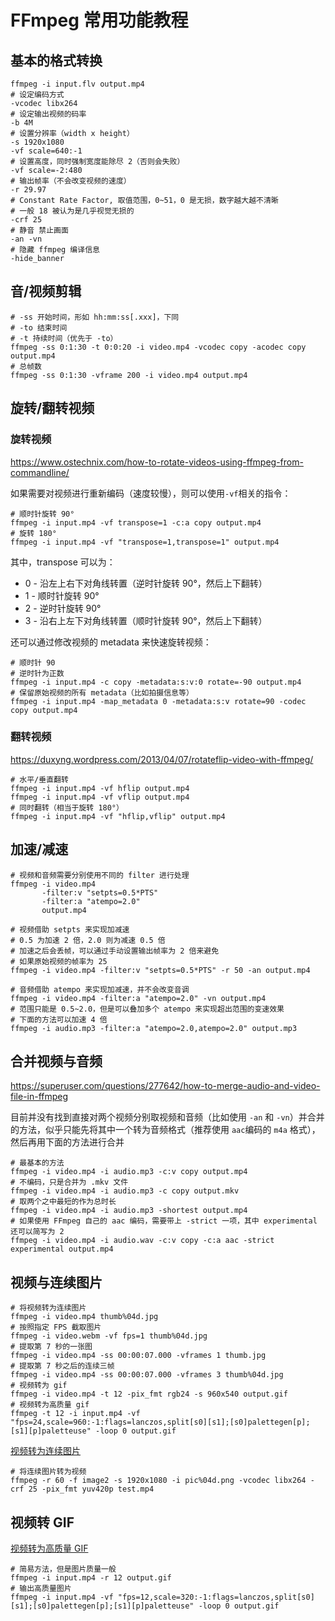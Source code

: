 # FFmpeg 常用功能教程

## 基本的格式转换

```shell
ffmpeg -i input.flv output.mp4
# 设定编码方式
-vcodec libx264
# 设定输出视频的码率
-b 4M
# 设置分辨率（width x height）
-s 1920x1080
-vf scale=640:-1
# 设置高度，同时强制宽度能除尽 2（否则会失败）
-vf scale=-2:480
# 输出帧率（不会改变视频的速度）
-r 29.97
# Constant Rate Factor, 取值范围，0~51，0 是无损，数字越大越不清晰
# 一般 18 被认为是几乎视觉无损的
-crf 25
# 静音 禁止画面
-an -vn
# 隐藏 ffmpeg 编译信息
-hide_banner
```

## 音/视频剪辑

```shell
# -ss 开始时间，形如 hh:mm:ss[.xxx]，下同
# -to 结束时间
# -t 持续时间（优先于 -to）
ffmpeg -ss 0:1:30 -t 0:0:20 -i video.mp4 -vcodec copy -acodec copy output.mp4
# 总帧数
ffmpeg -ss 0:1:30 -vframe 200 -i video.mp4 output.mp4
```

## 旋转/翻转视频

### 旋转视频

https://www.ostechnix.com/how-to-rotate-videos-using-ffmpeg-from-commandline/

如果需要对视频进行重新编码（速度较慢），则可以使用`-vf`相关的指令：

```shell
# 顺时针旋转 90°
ffmpeg -i input.mp4 -vf transpose=1 -c:a copy output.mp4
# 旋转 180°
ffmpeg -i input.mp4 -vf "transpose=1,transpose=1" output.mp4
```

其中，transpose 可以为：

* 0 - 沿左上右下对角线转置（逆时针旋转 90°，然后上下翻转）
* 1 - 顺时针旋转 90°
* 2 - 逆时针旋转 90°
* 3 - 沿右上左下对角线转置（顺时针旋转 90°，然后上下翻转）

还可以通过修改视频的 metadata 来快速旋转视频：

```shell
# 顺时针 90
# 逆时针为正数
ffmpeg -i input.mp4 -c copy -metadata:s:v:0 rotate=-90 output.mp4
# 保留原始视频的所有 metadata（比如拍摄信息等）
ffmpeg -i input.mp4 -map_metadata 0 -metadata:s:v rotate=90 -codec copy output.mp4
```

### 翻转视频

https://duxyng.wordpress.com/2013/04/07/rotateflip-video-with-ffmpeg/

```shell
# 水平/垂直翻转
ffmpeg -i input.mp4 -vf hflip output.mp4
ffmpeg -i input.mp4 -vf vflip output.mp4
# 同时翻转（相当于旋转 180°）
ffmpeg -i input.mp4 -vf "hflip,vflip" output.mp4
```

## 加速/减速

```shell
# 视频和音频需要分别使用不同的 filter 进行处理
ffmpeg -i video.mp4
       -filter:v "setpts=0.5*PTS"
       -filter:a "atempo=2.0"
       output.mp4

# 视频借助 setpts 来实现加减速
# 0.5 为加速 2 倍，2.0 则为减速 0.5 倍
# 加速之后会丢帧，可以通过手动设置输出帧率为 2 倍来避免
# 如果原始视频的帧率为 25
ffmpeg -i video.mp4 -filter:v "setpts=0.5*PTS" -r 50 -an output.mp4

# 音频借助 atempo 来实现加减速，并不会改变音调
ffmpeg -i video.mp4 -filter:a "atempo=2.0" -vn output.mp4
# 范围只能是 0.5~2.0，但是可以叠加多个 atempo 来实现超出范围的变速效果
# 下面的方法可以加速 4 倍
ffmpeg -i audio.mp3 -filter:a "atempo=2.0,atempo=2.0" output.mp3
```

## 合并视频与音频

https://superuser.com/questions/277642/how-to-merge-audio-and-video-file-in-ffmpeg

目前并没有找到直接对两个视频分别取视频和音频（比如使用 `-an` 和 `-vn`）并合并的方法，似乎只能先将其中一个转为音频格式（推荐使用 `aac`编码的 `m4a` 格式），然后再用下面的方法进行合并

```shell
# 最基本的方法
ffmpeg -i video.mp4 -i audio.mp3 -c:v copy output.mp4
# 不编码，只是合并为 .mkv 文件
ffmpeg -i video.mp4 -i audio.mp3 -c copy output.mkv
# 取两个之中最短的作为总时长
ffmpeg -i video.mp4 -i audio.mp3 -shortest output.mp4
# 如果使用 FFmpeg 自己的 aac 编码，需要带上 -strict 一项，其中 experimental 还可以简写为 2
ffmpeg -i video.mp4 -i audio.wav -c:v copy -c:a aac -strict experimental output.mp4
```

## 视频与连续图片

```shell
# 将视频转为连续图片
ffmpeg -i video.mp4 thumb%04d.jpg
# 按照指定 FPS 截取图片
ffmpeg -i video.webm -vf fps=1 thumb%04d.jpg
# 提取第 7 秒的一张图
ffmpeg -i video.mp4 -ss 00:00:07.000 -vframes 1 thumb.jpg
# 提取第 7 秒之后的连续三帧
ffmpeg -i video.mp4 -ss 00:00:07.000 -vframes 3 thumb%04d.jpg
# 视频转为 gif
ffmpeg -i video.mp4 -t 12 -pix_fmt rgb24 -s 960x540 output.gif
# 视频转为高质量 gif
ffmpeg -t 12 -i input.mp4 -vf "fps=24,scale=960:-1:flags=lanczos,split[s0][s1];[s0]palettegen[p];[s1][p]paletteuse" -loop 0 output.gif
```

[视频转为连续图片](https://www.bugcodemaster.com/article/extract-images-frame-frame-video-file-using-ffmpeg)

```shell
# 将连续图片转为视频
ffmpeg -r 60 -f image2 -s 1920x1080 -i pic%04d.png -vcodec libx264 -crf 25 -pix_fmt yuv420p test.mp4
```

## 视频转 GIF

[视频转为高质量 GIF](https://superuser.com/questions/556029/how-do-i-convert-a-video-to-gif-using-ffmpeg-with-reasonable-quality)

```shell
# 简易方法，但是图片质量一般
ffmpeg -i input.mp4 -r 12 output.gif
# 输出高质量图片
ffmpeg -i input.mp4 -vf "fps=12,scale=320:-1:flags=lanczos,split[s0][s1];[s0]palettegen[p];[s1][p]paletteuse" -loop 0 output.gif
```

